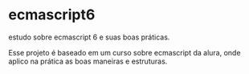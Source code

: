 # ecmascript6
estudo sobre ecmascript 6 e suas boas práticas.

Esse projeto é baseado em um curso sobre ecmascript da alura, onde aplico na prática as boas maneiras e estruturas.
